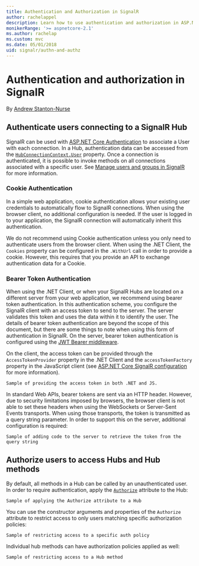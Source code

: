 ```yaml
---
title: Authentication and Authorization in SignalR
author: rachelappel
description: Learn how to use authentication and authorization in ASP.NET Core SignalR.
monikerRange: '>= aspnetcore-2.1'
ms.author: rachelap
ms.custom: mvc
ms.date: 05/01/2018
uid: signalr/authn-and-authz
---
```


# Authentication and authorization in SignalR

By [Andrew Stanton-Nurse](https://twitter.com/anurse)

## Authenticate users connecting to a SignalR Hub

SignalR can be used with [ASP.NET Core Authentication](xref:security/authentication/index) to associate a User with each connection. In a Hub, authentication data can be accessed from the [`HubConnectionContext.User`](/dotnet/api/microsoft.aspnetcore.signalr.hubconnectioncontext.user?view=aspnetcore-2.1) property. Once a connection is authenticated, it is possible to invoke methods on all connections associated with a specific user. See [Manage users and groups in SignalR](xref:signalr/groups) for more information.

### Cookie Authentication

In a simple web application, cookie authentication allows your existing user credentials to automatically flow to SignalR connections. When using the browser client, no additional configuration is needed. If the user is logged in to your application, the SignalR connection will automatically inherit this authentication.

We do not recommend using Cookie authentication unless you only need to authenticate users from the browser client. When using the .NET Client, the `Cookies` property can be configured in the `.WithUrl` call in order to provide a cookie. However, this requires that you provide an API to exchange authentication data for a Cookie.

### Bearer Token Authentication

When using the .NET Client, or when your SignalR Hubs are located on a different server from your web application, we recommend using bearer token authentication. In this authentication scheme, you configure the SignalR client with an access token to send to the server. The server validates this token and uses the data within it to identify the user. The details of bearer token authentication are beyond the scope of this document, but there are some things to note when using this form of authentication in SignalR. On the server, bearer token authentication is configured using the [JWT Bearer middleware](/dotnet/api/microsoft.extensions.dependencyinjection.jwtbearerextensions.addjwtbearer?view=aspnetcore-2.1).

On the client, the access token can be provided through the `AccessTokenProvider` property in the .NET Client and the `accessTokenFactory` property in the JavaScript client (see [ASP.NET Core SignalR configuration](xref:signalr/configuration) for more information).

```
Sample of providing the access token in both .NET and JS.
```

In standard Web APIs, bearer tokens are sent via an HTTP header. However, due to security limitations imposed by browsers, the browser client is not able to set these headers when using the WebSockets or Server-Sent Events transports. When using those transports, the token is transmitted as a query string parameter. In order to support this on the server, additional configuration is required:

```
Sample of adding code to the server to retrieve the token from the query string
```

## Authorize users to access Hubs and Hub methods

By default, all methods in a Hub can be called by an unauthenticated user. In order to require authentication, apply the [`Authorize`](/dotnet/api/microsoft.aspnetcore.authorization.authorizeattribute?view=aspnetcore-2.1) attribute to the Hub:

```
Sample of applying the Authorize attribute to a Hub
```

You can use the constructor arguments and properties of the `Authorize` attribute to restrict access to only users matching specific authorization policies:

```
Sample of restricting access to a specific auth policy
```

Individual hub methods can have authorization policies applied as well:

```
Sample of restricting access to a Hub method
```